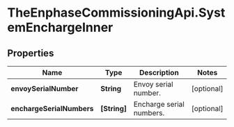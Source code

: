 # TheEnphaseCommissioningApi.SystemEnchargeInner

## Properties

Name | Type | Description | Notes
------------ | ------------- | ------------- | -------------
**envoySerialNumber** | **String** | Envoy serial number. | [optional] 
**enchargeSerialNumbers** | **[String]** | Encharge serial numbers. | [optional] 


